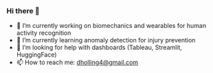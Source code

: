 ### Hi there 👋

- 🔭 I’m currently working on biomechanics and wearables for human activity recognition
- 🌱 I’m currently learning anomaly detection for injury prevention
- 🤔 I’m looking for help with dashboards (Tableau, Streamlit, HuggingFace) 
- 📫 How to reach me: dholling4@gmail.com

